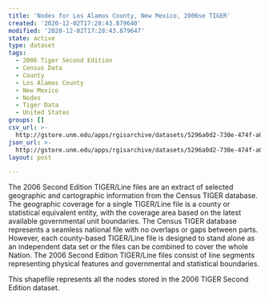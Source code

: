 ```yaml
---
title: 'Nodes for Los Alamos County, New Mexico, 2006se TIGER'
created: '2020-12-02T17:28:43.879640'
modified: '2020-12-02T17:28:43.879647'
state: active
type: dataset
tags:
  - 2006 Tiger Second Edition
  - Census Data
  - County
  - Los Alamos County
  - New Mexico
  - Nodes
  - Tiger Data
  - United States
groups: []
csv_url: >-
  http://gstore.unm.edu/apps/rgisarchive/datasets/5296a0d2-730e-474f-a090-12048dc90c2b/tgr2006se_losa_nodes.derived.csv
json_url: >-
  http://gstore.unm.edu/apps/rgisarchive/datasets/5296a0d2-730e-474f-a090-12048dc90c2b/tgr2006se_losa_nodes.derived.json
layout: post

---
```

The 2006 Second Edition TIGER/Line files are an extract of selected geographic and cartographic information from the Census TIGER database.  The geographic coverage for a single TIGER/Line file is a county or statistical equivalent entity, with the coverage area based on the latest available governmental unit boundaries. The Census TIGER database represents a seamless national file with no overlaps or gaps between parts.  However, each county-based TIGER/Line file is designed to stand alone as an independent data set or the files can be combined to cover the whole Nation.  The 2006 Second Edition  TIGER/Line files consist of line segments representing physical features and governmental and statistical boundaries.  

This shapefile represents all the nodes stored in the 2006 TIGER Second Edition dataset.
